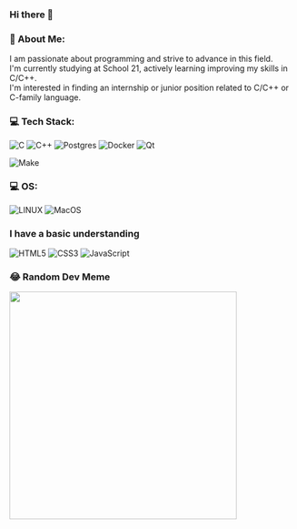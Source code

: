 ### Hi there 👋

### 💫 About Me:
I am passionate about programming and strive to advance in this field. <br>
I'm currently studying at School 21, actively learning improving my skills in C/C++.<br>
I'm interested in finding an internship or junior position related to C/C++ or C-family language.<br>

### 💻 Tech Stack:
![C](https://img.shields.io/badge/c-%2300599C.svg?style=for-the-badge&logo=c&logoColor=white) 
![C++](https://img.shields.io/badge/c++-%2300599C.svg?style=for-the-badge&logo=c%2B%2B&logoColor=white) 
![Postgres](https://img.shields.io/badge/postgres-%23316192.svg?style=for-the-badge&logo=postgresql&logoColor=white) 
![Docker](https://img.shields.io/badge/docker-%230db7ed.svg?style=for-the-badge&logo=docker&logoColor=white) 
![Qt](https://img.shields.io/badge/Qt-%23217346.svg?style=for-the-badge&logo=Qt&logoColor=white)

![Make](https://img.shields.io/badge/Make-%23008FBA.svg?color=red&style=for-the-badge&logo=Make&logoColor=white)

### 💻 OS:
![LINUX](https://img.shields.io/badge/Linux-FCC624?style=for-the-badge&logo=linux&logoColor=black)
![MacOS](https://img.shields.io/badge/mac%20os-000000?style=for-the-badge&logo=apple&logoColor=white)

### I have a basic understanding
![HTML5](https://img.shields.io/badge/HTML5-%231572B6.svg?color=red&style=for-the-badge&logo=HTML5&logoColor=white)
![CSS3](https://img.shields.io/badge/css3-%231572B6.svg?style=for-the-badge&logo=css3&logoColor=white)
![JavaScript](https://img.shields.io/badge/JavaScript-%231572B6.svg?color=orange&style=for-the-badge&logo=JavaScript&logoColor=white)

### 😂 Random Dev Meme
<img src='https://randommeme-five.vercel.app/' style="height: 400px;"/>

<!--
### 📊 GitHub Stats:
![](https://github-readme-stats.vercel.app/api?username=Afargy&theme=dark&hide_border=false&include_all_commits=false&count_private=false)<br/>
![](https://github-readme-streak-stats.herokuapp.com/?user=Afargy&theme=dark&hide_border=false)<br/>
![](https://github-readme-stats.vercel.app/api/top-langs/?username=Afargy&theme=dark&hide_border=false&include_all_commits=false&count_private=false&layout=compact)

### 🏆 GitHub Trophies
![](https://github-profile-trophy.vercel.app/?username=Afargy&theme=radical&no-frame=true&no-bg=true&margin-w=4)

### ✍️ Random Dev Quote
![](https://quotes-github-readme.vercel.app/api?type=horizontal&theme=radical)

### 🔝 Top Contributed Repo
![](https://github-contributor-stats.vercel.app/api?username=Afargy&limit=5&theme=dark&combine_all_yearly_contributions=true)
---
[![](https://visitcount.itsvg.in/api?id=Afargy&icon=0&color=0)](https://visitcount.itsvg.in) 
-->

<!-- Proudly created with GPRM ( https://gprm.itsvg.in ) -->
